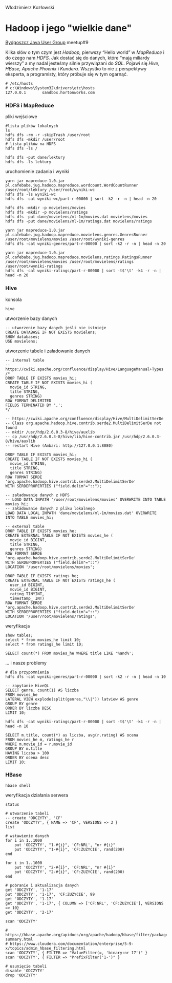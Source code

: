 Włodzimierz Kozłowski

Hadoop i jego "wielkie dane"
===
[Bydgoszcz Java User Group](http://bydgoszcz.jug.pl/) meetup#9

Kilka słów o tym czym jest *Hadoop,* pierwszy “Hello world” w *MapReduce* i do czego nam *HDFS.*
Jak dostać się do danych, które “mają miliardy wierszy” a my nadal jesteśmy silnie przywiązani do *SQL.*
Pojawi się *Hive, HBase, Apache Phoenix* i *Kundera.*
Wszystko to nie z perspektywy eksperta, a programisty, który próbuje się w tym ogarnąć.

```
# /etc/hosts
# c:\Windows\System32\drivers\etc\hosts
127.0.0.1       sandbox.hortonworks.com
```

### HDFS i MapReduce

pliki wejściowe 
```
#lista plików lokalnych
ls
hdfs dfs -rm -r -skipTrash /user/root
hdfs dfs -mkdir /user/root
# lista plików na HDFS
hdfs dfs -ls /

hdfs dfs -put dane/lektury
hdfs dfs -ls lektury
```
uruchomienie zadania i wyniki
```
yarn jar mapreduce-1.0.jar pl.cafebabe.jug.hadoop.mapreduce.wordcount.WordCountRunner /user/root/lektury /user/root/wyniki-wc
hdfs dfs -ls wyniki-wc
hdfs dfs -cat wyniki-wc/part-r-00000 | sort -k2 -r -n | head -n 20
```

```
hdfs dfs -mkdir -p movielens/movies
hdfs dfs -mkdir -p movielens/ratings
hdfs dfs -put dane/movielens/ml-1m/movies.dat movielens/movies
hdfs dfs -put dane/movielens/ml-1m/ratings.dat movielens/ratings

yarn jar mapreduce-1.0.jar pl.cafebabe.jug.hadoop.mapreduce.movielens.genres.GenresRunner /user/root/movielens/movies /user/root/wyniki-genres
hdfs dfs -cat wyniki-genres/part-r-00000 | sort -k2 -r -n | head -n 20

yarn jar mapreduce-1.0.jar pl.cafebabe.jug.hadoop.mapreduce.movielens.ratings.RatingsRunner /user/root/movielens/movies /user/root/movielens/ratings /user/root/wyniki-ratings
hdfs dfs -cat wyniki-ratings/part-r-00000 | sort -t$'\t' -k4 -r -n | head -n 20
```

### Hive

konsola

```
hive
```

utworzenie bazy danych

```
-- utworzenie bazy danych jeśli nie istnieje
CREATE DATABASE IF NOT EXISTS movielens;
SHOW databases;
USE movielens;
```

utworzenie tabele i załadowanie danych

```
-- internal table
-- https://cwiki.apache.org/confluence/display/Hive/LanguageManual+Types
/*
DROP TABLE IF EXISTS movies_hi;
CREATE TABLE IF NOT EXISTS movies_hi (
  movie_id STRING,
  title STRING,
  genres STRING)
ROW FORMAT DELIMITED
FIELDS TERMINATED BY ',';
*/

-- https://cwiki.apache.org/confluence/display/Hive/MultiDelimitSerDe
-- Class org.apache.hadoop.hive.contrib.serde2.MultiDelimitSerDe not found
-- mkdir /usr/hdp/2.6.0.3-8/hive/auxlib
-- cp /usr/hdp/2.6.0.3-8/hive/lib/hive-contrib.jar /usr/hdp/2.6.0.3-8/hive/auxlib
-- restart Hive (Ambari: http://127.0.0.1:8080)

DROP TABLE IF EXISTS movies_hi;
CREATE TABLE IF NOT EXISTS movies_hi (
  movie_id STRING,
  title STRING,
  genres STRING)
ROW FORMAT SERDE 'org.apache.hadoop.hive.contrib.serde2.MultiDelimitSerDe'
WITH SERDEPROPERTIES ("field.delim"="::");

-- załadowanie danych z HDFS
-- LOAD DATA INPATH '/user/root/movielens/movies' OVERWRITE INTO TABLE movies_hi;
-- załadowanie danych z pliku lokalnego
LOAD DATA LOCAL INPATH 'dane/movielens/ml-1m/movies.dat' OVERWRITE INTO TABLE movies_hi;

-- external table
DROP TABLE IF EXISTS movies_he;
CREATE EXTERNAL TABLE IF NOT EXISTS movies_he (
  movie_id BIGINT,
  title STRING,
  genres STRING)
ROW FORMAT SERDE 'org.apache.hadoop.hive.contrib.serde2.MultiDelimitSerDe'
WITH SERDEPROPERTIES ("field.delim"="::")
LOCATION '/user/root/movielens/movies';

DROP TABLE IF EXISTS ratings_he;
CREATE EXTERNAL TABLE IF NOT EXISTS ratings_he (
  user_id BIGINT,
  movie_id BIGINT,
  rating TINYINT,
  timestamp_ INT)
ROW FORMAT SERDE 'org.apache.hadoop.hive.contrib.serde2.MultiDelimitSerDe'
WITH SERDEPROPERTIES ("field.delim"="::")
LOCATION '/user/root/movielens/ratings';
```

weryfikacja
```
show tables;
select * from movies_he limit 10;
select * from ratings_he limit 10;

SELECT count(*) FROM movies_he WHERE title LIKE '%and%';
```

... i nasze problemy
```
# dla przypomnienia
hdfs dfs -cat wyniki-genres/part-r-00000 | sort -k2 -r -n | head -n 10
```
```
-- zapytanie HiveQL
SELECT genre, count(1) AS liczba
FROM movies_he
LATERAL VIEW explode(split(genres,"\\|")) latview AS genre
GROUP BY genre
ORDER BY liczba DESC
LIMIT 10;
```
```
hdfs dfs -cat wyniki-ratings/part-r-00000 | sort -t$'\t' -k4 -r -n | head -n 10
```
```
SELECT m.title, count(*) as liczba, avg(r.rating) AS ocena
FROM movies_he m, ratings_he r
WHERE m.movie_id = r.movie_id
GROUP BY m.title
HAVING liczba > 100
ORDER BY ocena desc
LIMIT 10;
```

### HBase

```
hbase shell
```
weryfikacja działania serwera
```
status
```
```
# utworzenie tabeli
-- create 'ODCZYTY', 'CF'
create 'ODCZYTY', { NAME => 'CF', VERSIONS => 3 }
list

# wstawienie danych
for i in 1..1000
    put 'ODCZYTY', "1-#{i}", 'CF:NRL', "nr #{i}"
    put 'ODCZYTY', "1-#{i}", 'CF:ZUZYCIE', rand(200)
end

for i in 1..1000
    put 'ODCZYTY', "2-#{i}", 'CF:NRL', "nr #{i}"
    put 'ODCZYTY', "2-#{i}", 'CF:ZUZYCIE', rand(200)
end

# pobranie i aktualizacja danych
get 'ODCZYTY', '1-17'
put 'ODCZYTY', '1-17', 'CF:ZUZYCIE', 99
get 'ODCZYTY', '1-17'
get 'ODCZYTY', '1-17', { COLUMN => ['CF:NRL', 'CF:ZUZYCIE'], VERSIONS => 10}
get 'ODCZYTY', '2-17'

scan 'ODCZYTY'

# https://hbase.apache.org/apidocs/org/apache/hadoop/hbase/filter/package-summary.html
# https://www.cloudera.com/documentation/enterprise/5-9-x/topics/admin_hbase_filtering.html
scan 'ODCZYTY', { FILTER => "ValueFilter(=, 'binary:nr 17')" }
scan 'ODCZYTY', { FILTER => "PrefixFilter('1-')" }

# usunięcie tabeli
disable 'ODCZYTY'
drop 'ODCZYTY'
```